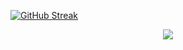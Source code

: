 [![GitHub Streak](https://github-readme-streak-stats-beta-cyan.vercel.app?user=Ridvi&theme=whatsapp-dark2)](https://git.io/streak-stats)
<p align="center">
    <a href="https://git.io/streak-stats"><img src="https://streak-stats.demolab.com?user=Ridvi"/></a>
</p>
